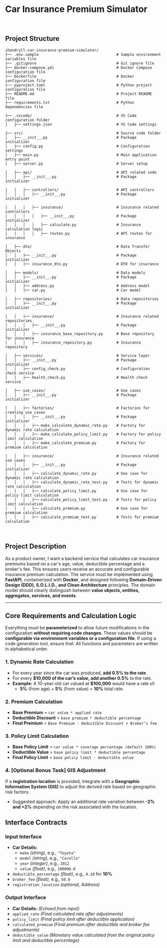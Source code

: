 # Car Insurance Premium Simulator

<br>

## Project Structure
```
shandryll-car-insurance-premium-simulator/
├── .env.sample                                   # Sample environment variables file
├── .gitignore                                    # Git ignore file
├── docker-compose.yml                            # Docker Compose configuration file
├── Dockerfile                                    # Docker configuration file
├── pyproject.toml                                # Python project configuration file
├── README.md                                     # Project README file
├── requirements.txt                              # Python dependencies file

├── .vscode/                                      # VS Code configuration folder
│   ├── settings.json                             # VS Code settings

├── src/                                          # Source code folder
│   ├── __init__.py                               # Package initializer
│   ├── config.py                                 # Configuration settings
│   ├── main.py                                   # Main application entry point
│   ├── server.py                                 # Server setup

│   ├── api/                                      # API related code
│   │   ├── __init__.py                           # Package initializer

│   │   ├── controllers/                          # API controllers
│   │   │   ├── __init__.py                       # Package initializer

│   │   │   ├── insurance/                        # Insurance related controllers
│   │   │   │   ├── __init__.py                   # Package initializer
│   │   │   │   ├── calculate.py                  # Insurance calculation logic
│   │   │   │   ├── routes.py                     # API routes for insurance

│   ├── dto/                                      # Data Transfer Objects
│   │   ├── __init__.py                           # Package initializer
│   │   ├── insurance_dto.py                      # DTO for insurance

│   ├── models/                                   # Data models
│   │   ├── __init__.py                           # Package initializer
│   │   ├── address.py                            # Address model
│   │   ├── car.py                                # Car model

│   ├── repositories/                             # Data repositories
│   │   ├── __init__.py                           # Package initializer

│   │   ├── insurance/                            # Insurance related repositories
│   │   │   ├── __init__.py                       # Package initializer
│   │   │   ├── insurance_base_repository.py      # Base repository for insurance
│   │   │   ├── insurance_repository.py           # Insurance repository

│   ├── services/                                 # Service layer
│   │   ├── __init__.py                           # Package initializer
│   │   ├── config_check.py                       # Configuration check service
│   │   ├── health_check.py                       # Health check service

│   ├── use_cases/                                # Use cases
│   │   ├── __init__.py                           # Package initializer

│   │   ├── factories/                            # Factories for creating use cases
│   │   │   ├── __init__.py                       # Package initializer
│   │   │   ├── make_calculate_dynamic_rate.py    # Factory for dynamic rate calculation
│   │   │   ├── make_calculate_policy_limit.py    # Factory for policy limit calculation
│   │   │   ├── make_calculate_premium.py         # Factory for premium calculation

│   │   ├── insurance/                            # Insurance related use cases
│   │   │   ├── __init__.py                       # Package initializer
│   │   │   ├── calculate_dynamic_rate.py         # Use case for dynamic rate calculation
│   │   │   ├── calculate_dynamic_rate_test.py    # Tests for dynamic rate calculation
│   │   │   ├── calculate_policy_limit.py         # Use case for policy limit calculation
│   │   │   ├── calculate_policy_limit_test.py    # Tests for policy limit calculation
│   │   │   ├── calculate_premium.py              # Use case for premium calculation
│   │   │   ├── calculate_premium_test.py         # Tests for premium calculation
```

<br>

## Project Description

As a product owner, I want a backend service that calculates car insurance premiums based on a car's age, value, deductible percentage and a broker's fee. This ensures users receive an accurate and configurable insurance premium calculation. The service must be implemented using **FastAPI**, containerized with **Docker**, and designed following **Domain-Driven Design (DDD), S.O.L.I.D., and Clean Architecture** principles. The domain model should clearly distinguish between **value objects, entities, aggregates, services, and events**.

---

## Core Requirements and Calculation Logic

Everything must be **parameterized** to allow future modifications in the configuration **without requiring code changes**. These values should be **configurable via environment variables or a configuration file**. If using a code generation tool, ensure that: All functions and parameters are written in alphabetical order.

### 1. **Dynamic Rate Calculation**

- For every year since the car was produced, **add 0.5% to the rate**.
- For every **$10,000 of the car’s value, add another 0.5%** to the rate.
- **Example:** A 10-year-old car valued at **$100,000** would have a rate of:
  - **5%** (from age) + **5%** (from value) = **10%** total rate.

### 2. **Premium Calculation**

- **Base Premium** = `car value * applied rate`
- **Deductible Discount** = `base premium * deductible percentage`
- **Final Premium** = `Base Premium - Deductible Discount + Broker’s Fee`

### 3. **Policy Limit Calculation**

- **Base Policy Limit** = `car value * coverage percentage (default 100%)`
- **Deductible Value** = `base policy limit * deductible percentage`
- **Final Policy Limit** = `base policy limit - deductible value`

### 4. [Optional Bonus Task] GIS Adjustment

If a **registration location** is provided, integrate with a **Geographic Information System (GIS)** to adjust the derived rate based on geographic risk factors.

- Suggested approach: Apply an additional rate variation between **-2% and +2%** depending on the risk associated with the location.

## Interface Contracts

### **Input Interface**

- **Car Details:**
  - `make` _(string)_, e.g., `"Toyota"`
  - `model` _(string)_, e.g., `"Corolla"`
  - `year` _(integer)_, e.g., `2012`
  - `value` _(float)_, e.g., `100000.0`
- `deductible_percentage` _(float)_, e.g., `0.10` for **10%**
- `broker_fee` _(float)_, e.g., `50.0`
- `registration_location` _(optional, Address)_

### **Output Interface**

- **Car Details:** _(Echoed from input)_
- `applied_rate` _(Final calculated rate after adjustments)_
- `policy_limit` _(Final policy limit after deductible application)_
- `calculated_premium` _(Final premium after deductible and broker fee adjustments)_
- `deductible_value` _(Monetary value calculated from the original policy limit and deductible percentage)_
